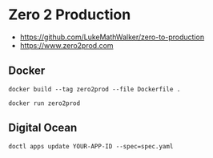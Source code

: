 # Zero 2 Production

* https://github.com/LukeMathWalker/zero-to-production
* https://www.zero2prod.com

## Docker
`docker build --tag zero2prod --file Dockerfile .`

`docker run zero2prod`


## Digital Ocean
`doctl apps update YOUR-APP-ID --spec=spec.yaml`